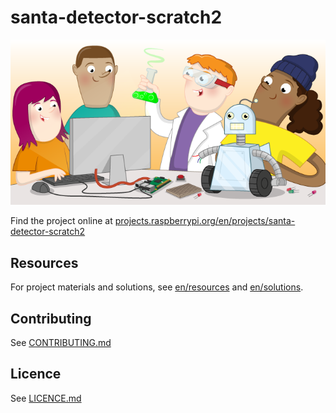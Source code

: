 # santa-detector-scratch2

![santa-detector-scratch2](banner.png)

Find the project online at [projects.raspberrypi.org/en/projects/santa-detector-scratch2](https://projects.raspberrypi.org/en/projects/santa-detector-scratch2)

## Resources
For project materials and solutions, see [en/resources](https://github.com/raspberrypilearning/santa-detector-scratch2/tree/master/en/resources) and [en/solutions](https://github.com/raspberrypilearning/santa-detector-scratch2/tree/master/en/solutions).

## Contributing
See [CONTRIBUTING.md](CONTRIBUTING.md)

## Licence
 See [LICENCE.md](LICENCE.md)